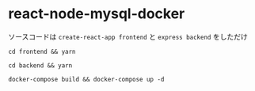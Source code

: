 # react-node-mysql-docker

ソースコードは `create-react-app frontend` と `express backend` をしただけ

```
cd frontend && yarn
```

```
cd backend && yarn
```

```
docker-compose build && docker-compose up -d
```

